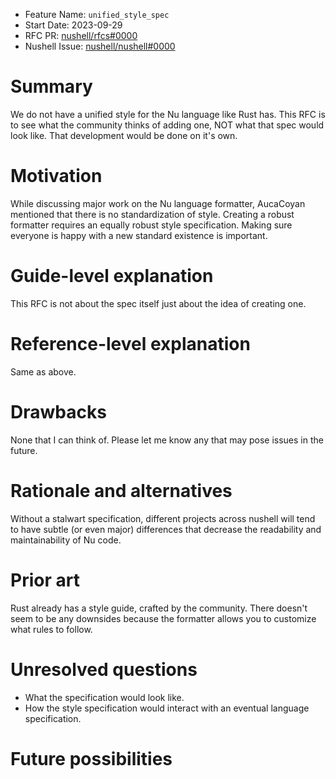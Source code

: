 - Feature Name: `unified_style_spec`
- Start Date: 2023-09-29
- RFC PR: [nushell/rfcs#0000](https://github.com/nushell/rfcs/pull/0000)
- Nushell Issue: [nushell/nushell#0000](https://github.com/nushell/nushell/issues/0000)

# Summary
[summary]: #summary

We do not have a unified style for the Nu language like Rust has.
This RFC is to see what the community thinks of adding one, NOT what that spec would look like. That development would be done on it's own.

# Motivation
[motivation]: #motivation

While discussing major work on the Nu language formatter, AucaCoyan mentioned that there is no standardization of style.
Creating a robust formatter requires an equally robust style specification.
Making sure everyone is happy with a new standard existence is important.

# Guide-level explanation
[guide-level-explanation]: #guide-level-explanation

This RFC is not about the spec itself just about the idea of creating one.

# Reference-level explanation
[reference-level-explanation]: #reference-level-explanation

Same as above.

# Drawbacks
[drawbacks]: #drawbacks

None that I can think of. Please let me know any that may pose issues in the future. 

# Rationale and alternatives
[rationale-and-alternatives]: #rationale-and-alternatives

Without a stalwart specification, different projects across nushell will tend to have subtle (or even major) differences that decrease the readability and maintainability of Nu code.

# Prior art
[prior-art]: #prior-art

Rust already has a style guide, crafted by the community. There doesn't seem to be any downsides because the formatter allows you to customize what rules to follow.

# Unresolved questions
[unresolved-questions]: #unresolved-questions

- What the specification would look like.
- How the style specification would interact with an eventual language specification.

# Future possibilities
[future-possibilities]: #future-possibilities
